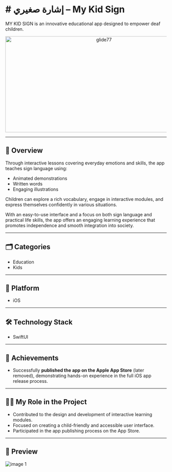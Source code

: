 # # إشارة صغيري – My Kid Sign

MY KID SIGN is an innovative educational app designed to empower deaf children.
<p align="center">
  <img width="600" height="300" alt="glide77" src="https://github.com/user-attachments/assets/4acfd70d-3f2f-4aa8-83bd-de7a62e5e73e" />
</p>

---

## 📌 Overview  

Through interactive lessons covering everyday emotions and skills, the app teaches sign language using:  
- Animated demonstrations  
- Written words  
- Engaging illustrations  

Children can explore a rich vocabulary, engage in interactive modules, and express themselves confidently in various situations.  

With an easy-to-use interface and a focus on both sign language and practical life skills, the app offers an engaging learning experience that promotes independence and smooth integration into society.  

---

## 🗂 Categories  
- Education  
- Kids  

---

## 📱 Platform  
- iOS  

---

## 🛠 Technology Stack  
- SwiftUI  

---

## 🚀 Achievements  
- Successfully **published the app on the Apple App Store** (later removed), demonstrating hands-on experience in the full iOS app release process.  

---

## 👩‍💻 My Role in the Project  
- Contributed to the design and development of interactive learning modules.  
- Focused on creating a child-friendly and accessible user interface.  
- Participated in the app publishing process on the App Store.  

---

## 📸 Preview  

  ![image 1](https://github.com/user-attachments/assets/5ff84cee-9609-4887-9f80-6894ec38b300)
